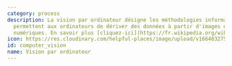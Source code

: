 ```yaml
---
category: process
description: La vision par ordinateur désigne les méthodologies informatiques qui
  permettent aux ordinateurs de dériver des données à partir d'images ou de vidéos
  numériques. En savoir plus [cliquez-ici](https://fr.wikipedia.org/wiki/Vision_par_ordinateur)
icon: https://res.cloudinary.com/helpful-places/image/upload/v1664832755/dtpr-icons/process/comp-vis_iqyhs4.svg
id: computer_vision
name: Vision par ordinateur
---
```

